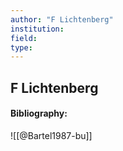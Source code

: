 ```yaml
---
author: "F Lichtenberg"
institution:
field:
type:
---
```


## F Lichtenberg
#### Bibliography:

![[@Bartel1987-bu]]